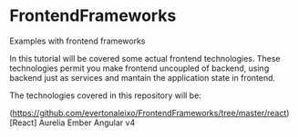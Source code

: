 # FrontendFrameworks
Examples with frontend frameworks

In this tutorial will be covered some actual frontend technologies.
These technologies permit you make frontend uncoupled of backend, using backend just as services and mantain the application state in frontend.

The technologies covered in this repository will be:

(https://github.com/evertonaleixo/FrontendFrameworks/tree/master/react)[React]
Aurelia
Ember
Angular v4
